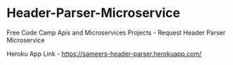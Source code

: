 # Header-Parser-Microservice
Free Code Camp Apis and Microservices Projects - Request Header Parser Microservice

Heroku App Link - https://sameers-header-parser.herokuapp.com/
